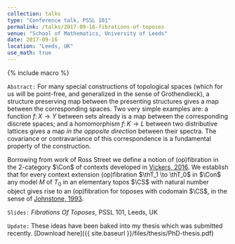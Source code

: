 ```yaml
---
collection: talks
type: "Conference talk, PSSL 101"
permalink: /talks/2017-09-16-fibrations-of-toposes
venue: "School of Mathematics, University of Leeds"
date: 2017-09-16
location: "Leeds, UK"
use_math: true
---
```



{% include macro %}


`Abstract:` For many special constructions of topological spaces (which for us will be point-free, and generalized in the sense of Grothendieck), a structure preserving map between the presenting structures gives a map between the
corresponding spaces. Two very simple examples are: a function $f\colon X \to Y$ between sets already is a map between the corresponding discrete spaces; and a homomorphism $f\colon K \to L$ between two distributive lattices gives a map _in the opposite direction_ between their spectra. The covariance or contravariance of this correspondence is a fundamental property of the construction.

Borrowing from work of Ross Street we define a notion of (op)fibration in the 2-category $\Con$ of contexts developed in [Vickers, 2016](https://arxiv.org/abs/1608.01559).  We establish that for every context extension (op)fibration $\thT_1 \to \thT_0$ in $\Con$ any model $M$ of $T_0$ in an elementary topos $\CS$ with natural number object gives rise to an (op)fibration for toposes with codomain $\CS$, in the sense of [Johnstone, 1993](https://link.springer.com/article/10.1007/BF00880041).



`Slides:` _Fibrations Of Toposes_, PSSL 101, Leeds, UK  <a href="http://www1.maths.leeds.ac.uk/~pmtng/Hazratpour.pdf" target="_blank"> <i class="fa fa-external-link" aria-hidden="true"></i> </a>
<a href="/files/fibration-of-toposes-pssl-leeds.pdf" target="_blank"> <i class="fa fa-file-pdf-o" aria-hidden="true"></i> </a>



`Update:` These ideas have been baked into my thesis which was submitted recently. [Download here]({{ site.baseurl }}/files/thesis/PhD-thesis.pdf)
